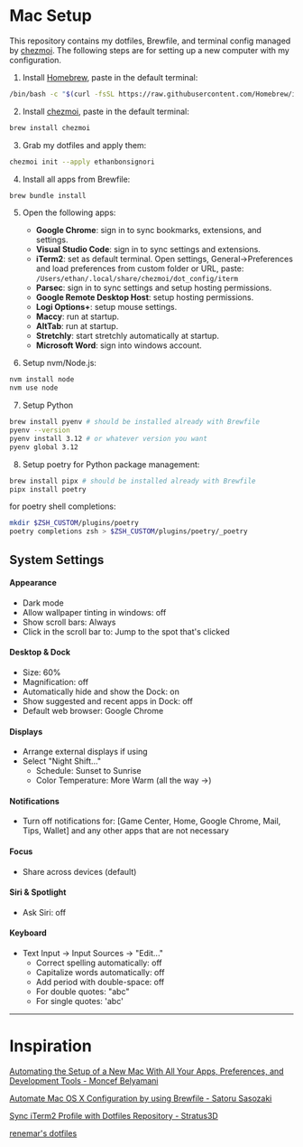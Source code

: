 # Mac Setup

This repository contains my dotfiles, Brewfile, and terminal config managed by [chezmoi](https://www.chezmoi.io/). The following steps are for setting up a new computer with my configuration.

1. Install [Homebrew](https://brew.sh/), paste in the default terminal:

```bash
/bin/bash -c "$(curl -fsSL https://raw.githubusercontent.com/Homebrew/install/HEAD/install.sh)"
```

2. Install [chezmoi](https://www.chezmoi.io/), paste in the default terminal:

```bash
brew install chezmoi
```

3. Grab my dotfiles and apply them:

```bash
chezmoi init --apply ethanbonsignori
```

4. Install all apps from Brewfile:

```bash
brew bundle install
```

5. Open the following apps:

   - **Google Chrome**: sign in to sync bookmarks, extensions, and settings.
   - **Visual Studio Code**: sign in to sync settings and extensions.
   - **iTerm2**: set as default terminal. Open settings, General->Preferences and load preferences from custom folder or URL,
     paste: `/Users/ethan/.local/share/chezmoi/dot_config/iterm`
   - **Parsec**: sign in to sync settings and setup hosting permissions.
   - **Google Remote Desktop Host**: setup hosting permissions.
   - **Logi Options+**: setup mouse settings.
   - **Maccy**: run at startup.
   - **AltTab**: run at startup.
   - **Stretchly**: start stretchly automatically at startup.
   - **Microsoft Word**: sign into windows account.

6. Setup nvm/Node.js:

```bash
nvm install node
nvm use node
```

7. Setup Python

```bash
brew install pyenv # should be installed already with Brewfile
pyenv --version
pyenv install 3.12 # or whatever version you want
pyenv global 3.12
```

8. Setup poetry for Python package management:

```bash
brew install pipx # should be installed already with Brewfile
pipx install poetry
```

for poetry shell completions:

```bash
mkdir $ZSH_CUSTOM/plugins/poetry
poetry completions zsh > $ZSH_CUSTOM/plugins/poetry/_poetry
```

## System Settings

#### Appearance

- Dark mode
- Allow wallpaper tinting in windows: off
- Show scroll bars: Always
- Click in the scroll bar to: Jump to the spot that's clicked

#### Desktop & Dock

- Size: 60%
- Magnification: off
- Automatically hide and show the Dock: on
- Show suggested and recent apps in Dock: off
- Default web browser: Google Chrome

#### Displays

- Arrange external displays if using
- Select "Night Shift..."
  - Schedule: Sunset to Sunrise
  - Color Temperature: More Warm (all the way ->)

#### Notifications

- Turn off notifications for: [Game Center, Home, Google Chrome, Mail, Tips, Wallet] and any other apps that are not necessary

#### Focus

- Share across devices (default)

#### Siri & Spotlight

- Ask Siri: off

#### Keyboard

- Text Input -> Input Sources -> "Edit..."
  - Correct spelling automatically: off
  - Capitalize words automatically: off
  - Add period with double-space: off
  - For double quotes: "abc"
  - For single quotes: 'abc'

---

# Inspiration

<u>[Automating the Setup of a New Mac With All Your Apps, Preferences, and Development Tools - Moncef Belyamani](https://www.moncefbelyamani.com/automating-the-setup-of-a-new-mac-with-all-your-apps-preferences-and-development-tools/)

[Automate Mac OS X Configuration by using Brewfile - Satoru Sasozaki](https://medium.com/@satorusasozaki/automate-mac-os-x-configuration-by-using-brewfile-58a78ce5cc53)

[Sync iTerm2 Profile with Dotfiles Repository - Stratus3D](http://stratus3d.com/blog/2015/02/28/sync-iterm2-profile-with-dotfiles-repository/)

[renemar's dotfiles](https://github.com/renemarc/dotfiles/)
</u>
